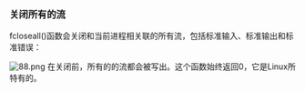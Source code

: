 ### 关闭所有的流

fcloseall()函数会关闭和当前进程相关联的所有流，包括标准输入、标准输出和标准错误：



![88.png](./images/88.png)
在关闭前，所有的的流都会被写出。这个函数始终返回0，它是Linux所特有的。

